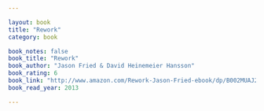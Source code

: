```yaml
---

layout: book
title: "Rework"
category: book

book_notes: false
book_title: "Rework"
book_author: "Jason Fried & David Heinemeier Hansson"
book_rating: 6
book_link: "http://www.amazon.com/Rework-Jason-Fried-ebook/dp/B002MUAJ2A/"
book_read_year: 2013

---
```

